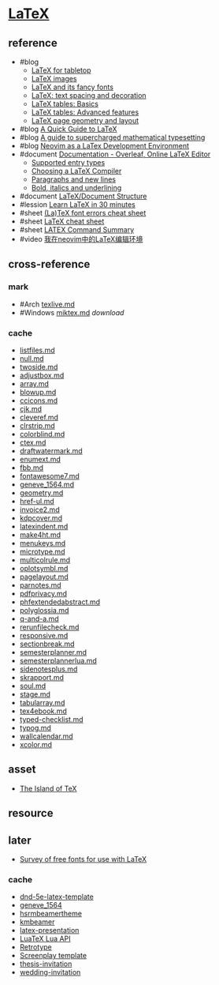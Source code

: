 # [LaTeX](https://www.latex-project.org/)

## reference

- #blog
	- [LaTeX for tabletop](https://vladar.bearblog.dev/latex-for-tabletop/)
	- [LaTeX images](https://vladar.bearblog.dev/latex-images/)
	- [LaTeX and its fancy fonts](https://vladar.bearblog.dev/latex-and-its-fancy-fonts/)
	- [LaTeX: text spacing and decoration](https://vladar.bearblog.dev/latex-text-spacing-and-decoration/)
	- [LaTeX tables: Basics](https://vladar.bearblog.dev/latex-tables-basics/)
	- [LaTeX tables: Advanced features](https://vladar.bearblog.dev/latex-tables-advanced-features/)
	- [LaTeX page geometry and layout](https://vladar.bearblog.dev/latex-page-geometry-and-layout/)
- #blog [A Quick Guide to LaTeX](https://lambdaland.org/posts/2025-02-06_latex_bootstrap/)
- #blog [A guide to supercharged mathematical typesetting](https://ejmastnak.com/tutorials/vim-latex/intro/)
- #blog [Neovim as a LaTex Development Environment](https://blog.epheme.re/software/nvim-latex.html)
- #document [Documentation - Overleaf, Online LaTeX Editor](https://www.overleaf.com/learn)
	- [Supported entry types](https://www.overleaf.com/learn/latex/Bibliography_management_with_biblatex)
	- [Choosing a LaTeX Compiler](https://www.overleaf.com/learn/latex/Choosing_a_LaTeX_Compiler)
	- [Paragraphs and new lines](https://www.overleaf.com/learn/latex/Paragraphs_and_new_lines)
	- [Bold, italics and underlining](https://www.overleaf.com/learn/latex/Bold%2C_italics_and_underlining)
- #document [LaTeX/Document Structure](https://en.wikibooks.org/wiki/LaTeX/Document_Structure)
- #lession [Learn LaTeX in 30 minutes](https://www.overleaf.com/learn/latex/Learn_LaTeX_in_30_minutes)
- #sheet [(La)TeX font errors cheat sheet](https://github.com/nschloe/tex-font-errors-cheatsheet)
- #sheet [LaTeX cheat sheet](https://wch.github.io/latexsheet)
- #sheet [LATEX Command Summary](https://www.bu.edu/math/files/2013/08/LongTeX1.pdf)
- #video [我在neovim中的LaTeX编辑环境](https://www.bilibili.com/video/BV1TWdiYbEzz)

## cross-reference

### mark

- #Arch [texlive.md](/bin/_arch/texlive.md)
- #Windows [miktex.md](/opt/_windows/miktex.md) _download_

### cache

- [listfiles.md](/lib/latex/_command/listfiles.md)
- [null.md](/lib/latex/_command/null.md)
- [twoside.md](/lib/latex/_command/twoside.md)
- [adjustbox.md](/lib/latex/adjustbox.md)
- [array.md](/lib/latex/array.md)
- [blowup.md](/lib/latex/blowup.md)
- [ccicons.md](/lib/latex/ccicons.md)
- [cjk.md](/lib/latex/cjk.md)
- [cleveref.md](/lib/latex/cleveref.md)
- [clrstrip.md](/lib/latex/clrstrip.md)
- [colorblind.md](/lib/latex/colorblind.md)
- [ctex.md](/lib/latex/ctex.md)
- [draftwatermark.md](/lib/latex/draftwatermark.md)
- [enumext.md](/lib/latex/enumext.md)
- [fbb.md](/lib/latex/fbb.md)
- [fontawesome7.md](/lib/latex/fontawesome7.md)
- [geneve_1564.md](/lib/latex/geneve_1564.md)
- [geometry.md](/lib/latex/geometry.md)
- [href-ul.md](/lib/latex/href-ul.md)
- [invoice2.md](/lib/latex/invoice2.md)
- [kdpcover.md](/lib/latex/kdpcover.md)
- [latexindent.md](/lib/latex/latexindent.md)
- [make4ht.md](/lib/latex/make4ht.md)
- [menukeys.md](/lib/latex/menukeys.md)
- [microtype.md](/lib/latex/microtype.md)
- [multicolrule.md](/lib/latex/multicolrule.md)
- [oplotsymbl.md](/lib/latex/oplotsymbl.md)
- [pagelayout.md](/lib/latex/pagelayout.md)
- [parnotes.md](/lib/latex/parnotes.md)
- [pdfprivacy.md](/lib/latex/pdfprivacy.md)
- [phfextendedabstract.md](/lib/latex/phfextendedabstract.md)
- [polyglossia.md](/lib/latex/polyglossia.md)
- [q-and-a.md](/lib/latex/q-and-a.md)
- [rerunfilecheck.md](/lib/latex/rerunfilecheck.md)
- [responsive.md](/lib/latex/responsive.md)
- [sectionbreak.md](/lib/latex/sectionbreak.md)
- [semesterplanner.md](/lib/latex/semesterplanner.md)
- [semesterplannerlua.md](/lib/latex/semesterplannerlua.md)
- [sidenotesplus.md](/lib/latex/sidenotesplus.md)
- [skrapport.md](/lib/latex/skrapport.md)
- [soul.md](/lib/latex/soul.md)
- [stage.md](/lib/latex/stage.md)
- [tabularray.md](/lib/latex/tabularray.md)
- [tex4ebook.md](/lib/latex/tex4ebook.md)
- [typed-checklist.md](/lib/latex/typed-checklist.md)
- [typog.md](/lib/latex/typog.md)
- [wallcalendar.md](/lib/latex/wallcalendar.md)
- [xcolor.md](/lib/latex/xcolor.md)

## asset

- [The Island of TeX](https://islandoftex.gitlab.io)

## resource

## later

- [Survey of free fonts for use with LaTeX](https://github.com/linoferreira/latex-font-survey)

### cache

- [dnd-5e-latex-template](https://github.com/rpgtex/DND-5e-LaTeX-Template)
- [geneve_1564](https://github.com/raphink/geneve_1564)
- [hsrmbeamertheme](https://github.com/benjamin-weiss/hsrmbeamertheme)
- [kmbeamer](https://github.com/kmaed/kmbeamer)
- [latex-presentation](https://github.com/pmichaillat/latex-presentation)
- [LuaTeX Lua API](https://github.com/Josef-Friedrich/LuaTeX_Lua-API)
- [Retrotype](https://github.com/Vladar4/retrotype)
- [Screenplay template](https://www.overleaf.com/latex/templates/screenplay-template/grqmtrnytdhj)
- [thesis-invitation](https://github.com/logological/thesis-invitation)
- [wedding-invitation](https://gitlab.com/bengreenman/wedding-invitation)
